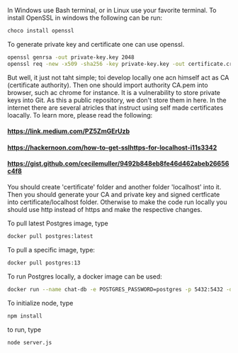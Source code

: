 
In Windows use Bash terminal, or in Linux use your favorite terminal.
To install OpenSSL in windows the following can be run:

```bash
choco install openssl
```

To generate private key and certificate one can use openssl.

```bash
openssl genrsa -out private-key.key 2048
openssl req -new -x509 -sha256 -key private-key.key -out certificate.crt -days 365
```

But well, it just not taht simple; toi develop locally one acn himself act as CA (certificate authority).
Then one should import authority CA.pem into browser, such ac chrome for instance.
It is a vulnerability to store private keys into Git. As this a public repository, we don't store them in here.
In the internet there are several atricles that instruct using self made certificates loacally.
To learn more, please read the following:

#### https://link.medium.com/PZ5ZmGErUzb

#### https://hackernoon.com/how-to-get-sslhttps-for-localhost-i11s3342

#### https://gist.github.com/cecilemuller/9492b848eb8fe46d462abeb26656c4f8

You should create 'certificate' folder and another folder 'localhost' into it. Then
you should generate your CA and private key and signed certficate into certificate/localhost folder.
Otherwise to make the code run locally you should use http instead of https and make the
respective changes.

To pull latest Postgres image, type

```bash
docker pull postgres:latest
```

To pull a specific image, type:

```bash
docker pull postgres:13
```

To run Postgres locally, a docker image can be used:

```bash
docker run --name chat-db -e POSTGRES_PASSWORD=postgres -p 5432:5432 -d postgres
```

To initialize node, type

```bash
npm install
```
to run, type

```bash
node server.js
```
